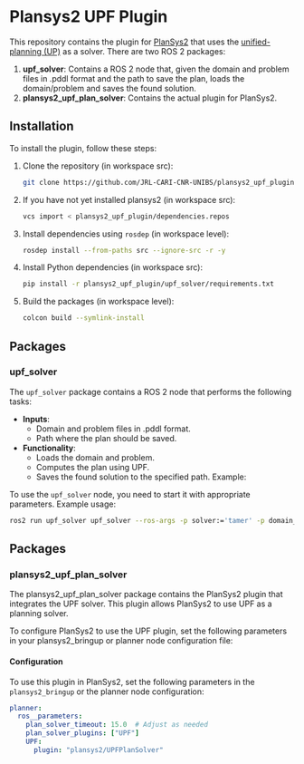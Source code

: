 # Plansys2 UPF Plugin

This repository contains the plugin for [PlanSys2](https://github.com/PlanSys2/ros2_planning_system) that uses the [unified-planning (UP)]() as a solver. There are two ROS 2 packages:

1. **upf_solver**: Contains a ROS 2 node that, given the domain and problem files in .pddl format and the path to save the plan, loads the domain/problem and saves the found solution.
2. **plansys2_upf_plan_solver**: Contains the actual plugin for PlanSys2.

## Installation

To install the plugin, follow these steps:

1. Clone the repository (in workspace src):

    ```sh
    git clone https://github.com/JRL-CARI-CNR-UNIBS/plansys2_upf_plugin.git
    ```
2. If you have not yet installed plansys2 (in workspace src):
    ```sh
    vcs import < plansys2_upf_plugin/dependencies.repos
    ```

3. Install dependencies using `rosdep` (in workspace level):

    ```sh
    rosdep install --from-paths src --ignore-src -r -y
    ```

4. Install Python dependencies (in workspace src):

    ```sh
    pip install -r plansys2_upf_plugin/upf_solver/requirements.txt
    ```

5. Build the packages (in workspace level):

    ```sh
    colcon build --symlink-install
    ```

## Packages

### upf_solver

The `upf_solver` package contains a ROS 2 node that performs the following tasks:
- **Inputs**:
  - Domain and problem files in .pddl format.
  - Path where the plan should be saved.
- **Functionality**:
  - Loads the domain and problem.
  - Computes the plan using UPF.
  - Saves the found solution to the specified path.
Example:

To use the `upf_solver` node, you need to start it with appropriate parameters. Example usage:

```sh
ros2 run upf_solver upf_solver --ros-args -p solver:='tamer' -p domain_path:='{$DOMAIN_PATH.PDDL}' -p problem_path:='{$PROBLEM_PATH.PDDL}' -p output_plan_path:='OUTPUT_PLAN.PDDL'
```
## Packages

### plansys2_upf_plan_solver

The plansys2_upf_plan_solver package contains the PlanSys2 plugin that integrates the UPF solver. This plugin allows PlanSys2 to use UPF as a planning solver.

To configure PlanSys2 to use the UPF plugin, set the following parameters in your plansys2_bringup or planner node configuration file:

#### Configuration

To use this plugin in PlanSys2, set the following parameters in the `plansys2_bringup` or the planner node configuration:

```yaml
planner:
  ros__parameters:
    plan_solver_timeout: 15.0  # Adjust as needed
    plan_solver_plugins: ["UPF"]
    UPF:
      plugin: "plansys2/UPFPlanSolver"
```